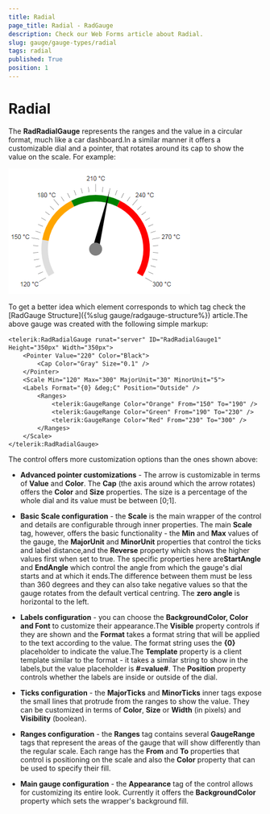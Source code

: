 ```yaml
---
title: Radial
page_title: Radial - RadGauge
description: Check our Web Forms article about Radial.
slug: gauge/gauge-types/radial
tags: radial
published: True
position: 1
---
```


# Radial

The **RadRadialGauge** represents the ranges and the value in a circular format, much like a car dashboard.In a similar manner it offers a customizable dial and a pointer, that rotates around its cap to show the value on the scale. For example:

![gauge-radial-gauge-thermometer-example](images/gauge-radial-gauge-thermometer-example.png)

To get a better idea which element corresponds to which tag check the [RadGauge Structure]({%slug gauge/radgauge-structure%}) article.The above gauge was created with the following simple markup:

````ASP.NET
<telerik:RadRadialGauge runat="server" ID="RadRadialGauge1" Height="350px" Width="350px">
	<Pointer Value="220" Color="Black">
		<Cap Color="Gray" Size="0.1" />
	</Pointer>
	<Scale Min="120" Max="300" MajorUnit="30" MinorUnit="5">
	<Labels Format="{0} &deg;C" Position="Outside" />
		<Ranges>
			<telerik:GaugeRange Color="Orange" From="150" To="190" />
			<telerik:GaugeRange Color="Green" From="190" To="230" />
			<telerik:GaugeRange Color="Red" From="230" To="300" />
		</Ranges>
	</Scale>
</telerik:RadRadialGauge>
````


The control offers more customization options than the ones shown above:

* **Advanced pointer customizations** - The arrow is customizable in terms of **Value** and **Color**. The **Cap** (the axis around which the arrow rotates) offers the **Color** and **Size** properties. The size is a percentage of the whole dial and its value must be between [0;1].

* **Basic Scale configuration** - the **Scale** is the main wrapper of the control and details are configurable through inner properties. The main **Scale** tag, however, offers the basic functionality - the **Min** and **Max** values of the gauge, the **MajorUnit** and **MinorUnit** properties that control the ticks and label distance,and the **Reverse** property which shows the higher values first when set to true. The specific properties here are**StartAngle** and **EndAngle** which control the angle from which the gauge's dial starts and at which it ends.The difference between them must be less than 360 degrees and they can also take negative values so that the gauge rotates from the default vertical centring. The **zero angle** is horizontal to the left.

* **Labels configuration** - you can choose the **BackgroundColor, Color and Font** to customize their appearance.The **Visible** property controls if they are shown and the **Format** takes a format string that will be applied to the text according to the value. The format string uses the **{0}** placeholder to indicate the value.The **Template** property is a client template similar to the format - it takes a similar string to show in the labels,but the value placeholder is **#=value#**. The **Position** property controls whether the labels are inside or outside of the dial.

* **Ticks configuration** - the **MajorTicks** and **MinorTicks** inner tags expose the small lines that protrude from the ranges to show the value. They can be customized in terms of **Color**, **Size** or **Width** (in pixels) and **Visibility** (boolean).

* **Ranges configuration** - the **Ranges** tag contains several **GaugeRange** tags that represent the areas of the gauge that will show differently than the regular scale. Each range has the **From** and **To** properties that control is positioning on the scale and also the **Color** property that can be used to specify their fill.

* **Main gauge configuration** - the **Appearance** tag of the control allows for customizing its entire look. Currently it offers the **BackgroundColor** property which sets the wrapper's background fill.
